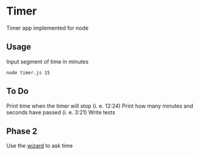 # Timer

Timer app implemented for node

## Usage

Input segment of time in minutes

```
node timer.js 15
```

## To Do

Print time when the timer will stop (i. e. 12:24)
Print how many minutes and seconds have passed (i. e. 3:21)
Write tests

## Phase 2 

Use the [wizard](https://www.npmjs.com/package/wizard) to ask time

